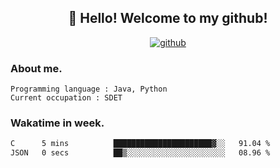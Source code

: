<h2 align="center">👋 Hello! Welcome to my github! </h2>
<p align="center">
  <a href="https://github.com/usergwen"><img src="https://img.shields.io/badge/GitHub-24292e" alt="github"></a>
</p>

### About me.

```Plain Text
Programming language : Java, Python
Current occupation : SDET
```
### Wakatime in week.

<!--START_SECTION:waka-->

```txt
C      5 mins          ██████████████████████▓░░   91.04 %
JSON   0 secs          ██▒░░░░░░░░░░░░░░░░░░░░░░   08.96 %
```

<!--END_SECTION:waka-->
